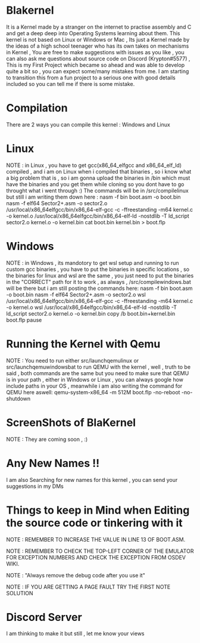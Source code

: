 # Blakernel
It is a Kernel made by a stranger on the internet to practise assembly and C and get a deep deep into Operating Systems learning about them. This kernel is not based on Linux or Windows or Mac , Its just a Kernel made by the ideas of a high school teenager who has its own takes on mechanisms in Kernel , You are free to make suggestions with issues as you like , you can also ask me questions about source code on Discord (Krypton#5577) , This is my First Project which became so ahead and was able to develop quite a bit so , you can expect some/many mistakes from me. I am starting to transition this from a fun project to a serious one with good details included so you can tell me if there is some mistake.

# Compilation
There are 2 ways you can compile this kernel : Windows and Linux

# Linux
NOTE : in Linux , you have to get gcc(x86_64_elfgcc and x86_64_elf_ld) compiled , and i am on Linux when i compiled that binaries , so i know what a big problem that is , so i am gonna upload the binaries in /bin which must have the binaries and you get them while cloning so you dont have to go throught what i went through :)
The commands will be in /src/compilelinux but still i am writing them down here :
nasm -f bin boot.asm -o boot.bin
nasm -f elf64 Sector2+.asm -o sector2.o
/usr/local/x86_64elfgcc/bin/x86_64-elf-gcc -c -ffreestanding -m64 kernel.c -o kernel.o
/usr/local/x86_64elfgcc/bin/x86_64-elf-ld -nostdlib -T ld_script sector2.o kernel.o -o kernel.bin
cat boot.bin kernel.bin > boot.flp

# Windows
NOTE : in Windows , its mandotory to get wsl setup and running to run custom gcc binaries , you have to put the binaries in specific locations , so the binaries for linux and wsl are the same , you just need to put the binaries in the "CORRECT" path for it to work , as always , /src/compilewindows.bat will be there but i am still posting the commands here:
nasm -f bin boot.asm -o boot.bin
nasm -f elf64 Sector2+.asm -o sector2.o
wsl /usr/local/x86_64elfgcc/bin/x86_64-elf-gcc -c -ffreestanding -m64 kernel.c -o kernel.o
wsl /usr/local/x86_64elfgcc/bin/x86_64-elf-ld -nostdlib -T ld_script sector2.o kernel.o -o kernel.bin
copy /b boot.bin+kernel.bin boot.flp
pause

# Running the Kernel with Qemu
NOTE : You need to run either src/launchqemulinux or src/launchqemuwindowsbat to run QEMU with the kernel , well , truth to be said , both commands are the same but you need to make sure that QEMU is in your path , either in Windows or Linux , you can always google how include paths in your OS , meanwhile i am also writing the command for QEMU here aswell:
qemu-system-x86_64 -m 512M boot.flp -no-reboot -no-shutdown

# ScreenShots of BlaKernel
NOTE : They are coming soon , :)

# Any New Names !!
I am also Searching for new names for this kernel , you can send your suggestions in my DMs

# Things to keep in Mind when Editing the source code or tinkering with it

NOTE : REMEMBER TO INCREASE THE VALUE IN LINE 13 OF BOOT.ASM. 

NOTE : REMEMBER TO CHECK THE TOP-LEFT CORNER OF THE EMULATOR FOR EXCEPTION NUMBERS AND CHECK THE EXCEPTION FROM OSDEV WIKI.

NOTE : "Always remove the debug code after you use it"

NOTE : IF YOU ARE GETTING A PAGE FAULT TRY THE FIRST NOTE SOLUTION

# Discord Server
I am thinking to make it but still , let me know your views
